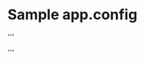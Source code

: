 ﻿# Sample app.config

'''
<?xml version="1.0" encoding="utf-8"?>
<configuration>
  <connectionStrings>
    <clear />
    <add name="Default" connectionString="Data Source=.\SQLEXPRESS;Persist Security Info=True;Integrated Security=true;"
         providerName="System.Data.SqlClient" />
  </connectionStrings>
  <appSettings>
    <add key="cmd" 
         value="declare @db varchar(max) = DB_NAME(); exec sp_helpdb @db;
select * from sys.tables order by create_date desc"
    />
  </appSettings>
</configuration>
'''